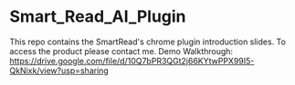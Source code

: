 # Smart_Read_AI_Plugin
This repo contains the SmartRead's chrome plugin introduction slides. To access the product please contact me. 
Demo Walkthrough: https://drive.google.com/file/d/10Q7bPR3QGt2j66KYtwPPX99I5-QkNixk/view?usp=sharing
